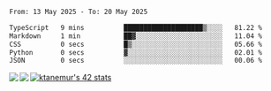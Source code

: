 <!--START_SECTION:waka-->

```txt
From: 13 May 2025 - To: 20 May 2025

TypeScript   9 mins          ████████████████████▒░░░░   81.22 %
Markdown     1 min           ██▓░░░░░░░░░░░░░░░░░░░░░░   11.04 %
CSS          0 secs          █▒░░░░░░░░░░░░░░░░░░░░░░░   05.66 %
Python       0 secs          ▓░░░░░░░░░░░░░░░░░░░░░░░░   02.01 %
JSON         0 secs          ░░░░░░░░░░░░░░░░░░░░░░░░░   00.06 %
```

<!--END_SECTION:waka-->
<a href="https://github.com/anuraghazra/github-readme-stats">
  <img align="left" src="https://github-readme-stats.vercel.app/api?username=Tanesan&count_private=true&show_icons=true" />
<img align="left" src="https://github-readme-stats.vercel.app/api/top-langs/?username=Tanesan" />
</a>

[![ktanemur's 42 stats](https://badge42.vercel.app/api/v2/cl1wslf6s002109l771rng2w8/stats?cursusId=21&coalitionId=62)](https://github.com/JaeSeoKim/badge42)
